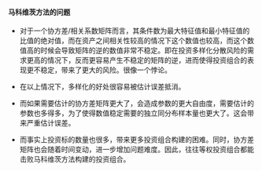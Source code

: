 #### 马科维茨方法的问题

- 对于一个协方差/相关系数矩阵而言，其条件数为最大特征值和最小特征值的比值的绝对值，而在资产之间相关性较高的情况下这个数值也较高，而这个数值高的时候会导致矩阵的逆的数值非常不稳定。即在投资多样化分散风险的需求更高的情况下，反而更容易产生不稳定的矩阵的逆，进而使得投资组合的表现更不稳定，带来了更大的风险。很像一个悖论。

- 在以上情况下，多样化的好处很容易被估计误差抵消。

- 而如果需要估计的协方差矩阵更大了，会造成参数的更大自由度，需要估计的参数也多得多，为了使得数值稳定需要的独立同分布样本量也更大了。这会带来严重估计误差。

- 而事实上投资标的数量也很多，带来更多投资组合构建的困难。同时，协方差矩阵也会随着时间变动，进一步增加问题难度。因此，往往等权投资组合都能击败马科维茨方法构建的投资组合。